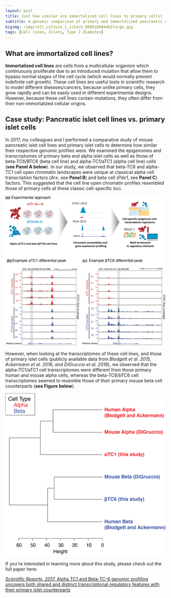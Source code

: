 ```yaml
---
layout: post
title: Just how similar are immortalized cell lines to primary cells?
subtitle: A genomic comparison of primary and immortalized pancreatic cell lines
bigimg: /img/cell_culture_1_istock_000010604462large.jpg
tags: [Cell lines, Islets, Type 2 diabetes]
---
```


## What are immortalized cell lines?

**Immortalized cell lines** are cells from a multicellular organism which continuously proliferate due to an introduced mutation
that allow them to bypass normal stages of the cell cycle (which would normally prevent indefinite cell growth). These cell lines
are useful tools in scientific research to model different diseases/cancers, because unlike primary cells, they grow rapidly and
can be easily used in different experimental designs. However, because these cell lines contain mutations, they often differ
from their non-immortalized cellular origins. 

## Case study: Pancreatic islet cell lines vs. primary islet cells

In 2017, my colleagues and I performed a comparative study of mouse pancreatic islet cell lines and primary islet cells to determine
how similar their respective genomic profiles were. We examined the epigenomes and transcriptomes of primary beta and alpha islet cells
as well as those of beta-TC6/BTC6 (beta cell line) and alpha-TC1/aTC1 (alpha cell line) cells (**see Panel A below**). In our study, 
we observed that beta-TC6 and alpha-TC1 cell open chromatin landscapes were unique at classical alpha cell transcription factors
(_Arx_, see **Panel B**) and beta cell (_Pdx1_, see **Panel C**) factors. This suggested that the cell line open chromatin profiles
resembled those of primary cells at these classic cell-specific loci.

![](/img/Revised_Stitzel_Ucar_Figure_1.png)

However, when looking at the transcriptomes of these cell lines, and those of primary islet cells (publicly available data from 
_Blodgett et al. 2015, Ackermann et al. 2016, and DiGruccio et al. 2016_), we observed that the alpha-TC1/aTC1 cell transcriptomes were 
different from those primary human and mouse alpha cells, whereas the beta-TC6/bTC6 cell transcriptomes seemed to resemble those of
their primary mouse beta cell counterparts (**see Figure below**).

![](/img/Cell.line.comparison.png)

If you're interested in learning more about this study, please check out the full paper here:

[*Scientific Reports, 2017.* Alpha TC1 and Beta-TC-6 genomic profiling uncovers both shared and distinct transcriptional regulatory features with their primary islet counterparts](https://www.nature.com/articles/s41598-017-12335-1)

